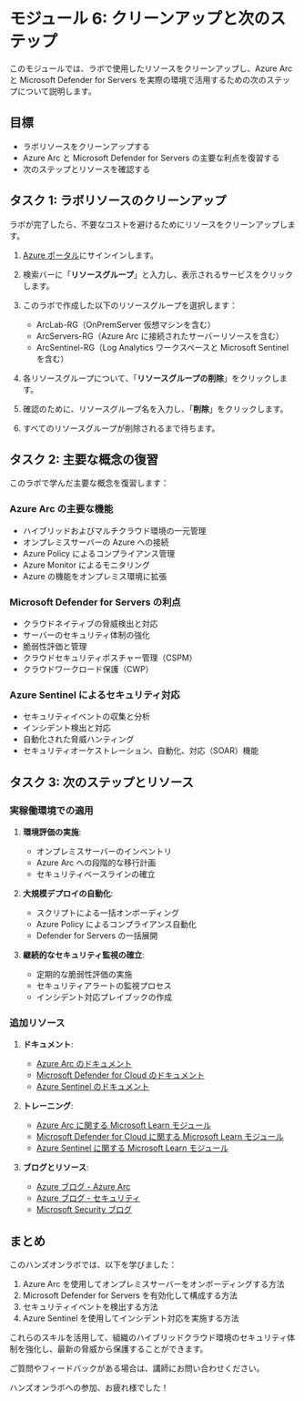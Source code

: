 # モジュール 6: クリーンアップと次のステップ

このモジュールでは、ラボで使用したリソースをクリーンアップし、Azure Arc と Microsoft Defender for Servers を実際の環境で活用するための次のステップについて説明します。

## 目標

- ラボリソースをクリーンアップする
- Azure Arc と Microsoft Defender for Servers の主要な利点を復習する
- 次のステップとリソースを確認する

## タスク 1: ラボリソースのクリーンアップ

ラボが完了したら、不要なコストを避けるためにリソースをクリーンアップします。

1. [Azure ポータル](https://portal.azure.com)にサインインします。
2. 検索バーに「**リソースグループ**」と入力し、表示されるサービスをクリックします。
3. このラボで作成した以下のリソースグループを選択します：

   - ArcLab-RG（OnPremServer 仮想マシンを含む）
   - ArcServers-RG（Azure Arc に接続されたサーバーリソースを含む）
   - ArcSentinel-RG（Log Analytics ワークスペースと Microsoft Sentinel を含む）

4. 各リソースグループについて、「**リソースグループの削除**」をクリックします。
5. 確認のために、リソースグループ名を入力し、「**削除**」をクリックします。
6. すべてのリソースグループが削除されるまで待ちます。

## タスク 2: 主要な概念の復習

このラボで学んだ主要な概念を復習します：

### Azure Arc の主要な機能

- ハイブリッドおよびマルチクラウド環境の一元管理
- オンプレミスサーバーの Azure への接続
- Azure Policy によるコンプライアンス管理
- Azure Monitor によるモニタリング
- Azure の機能をオンプレミス環境に拡張

### Microsoft Defender for Servers の利点

- クラウドネイティブの脅威検出と対応
- サーバーのセキュリティ体制の強化
- 脆弱性評価と管理
- クラウドセキュリティポスチャー管理（CSPM）
- クラウドワークロード保護（CWP）

### Azure Sentinel によるセキュリティ対応

- セキュリティイベントの収集と分析
- インシデント検出と対応
- 自動化された脅威ハンティング
- セキュリティオーケストレーション、自動化、対応（SOAR）機能

## タスク 3: 次のステップとリソース

### 実稼働環境での適用

1. **環境評価の実施**:

   - オンプレミスサーバーのインベントリ
   - Azure Arc への段階的な移行計画
   - セキュリティベースラインの確立

2. **大規模デプロイの自動化**:

   - スクリプトによる一括オンボーディング
   - Azure Policy によるコンプライアンス自動化
   - Defender for Servers の一括展開

3. **継続的なセキュリティ監視の確立**:
   - 定期的な脆弱性評価の実施
   - セキュリティアラートの監視プロセス
   - インシデント対応プレイブックの作成

### 追加リソース

1. **ドキュメント**:

   - [Azure Arc のドキュメント](https://docs.microsoft.com/ja-jp/azure/azure-arc/)
   - [Microsoft Defender for Cloud のドキュメント](https://docs.microsoft.com/ja-jp/azure/defender-for-cloud/)
   - [Azure Sentinel のドキュメント](https://docs.microsoft.com/ja-jp/azure/sentinel/)

2. **トレーニング**:

   - [Azure Arc に関する Microsoft Learn モジュール](https://docs.microsoft.com/ja-jp/learn/browse/?terms=azure%20arc)
   - [Microsoft Defender for Cloud に関する Microsoft Learn モジュール](https://docs.microsoft.com/ja-jp/learn/browse/?terms=defender%20for%20cloud)
   - [Azure Sentinel に関する Microsoft Learn モジュール](https://docs.microsoft.com/ja-jp/learn/browse/?terms=azure%20sentinel)

3. **ブログとリソース**:
   - [Azure ブログ - Azure Arc](https://azure.microsoft.com/ja-jp/blog/topics/azure-arc/)
   - [Azure ブログ - セキュリティ](https://azure.microsoft.com/ja-jp/blog/topics/security/)
   - [Microsoft Security ブログ](https://www.microsoft.com/security/blog/)

## まとめ

このハンズオンラボでは、以下を学びました：

1. Azure Arc を使用してオンプレミスサーバーをオンボーディングする方法
2. Microsoft Defender for Servers を有効化して構成する方法
3. セキュリティイベントを検出する方法
4. Azure Sentinel を使用してインシデント対応を実施する方法

これらのスキルを活用して、組織のハイブリッドクラウド環境のセキュリティ体制を強化し、最新の脅威から保護することができます。

ご質問やフィードバックがある場合は、講師にお問い合わせください。

ハンズオンラボへの参加、お疲れ様でした！
